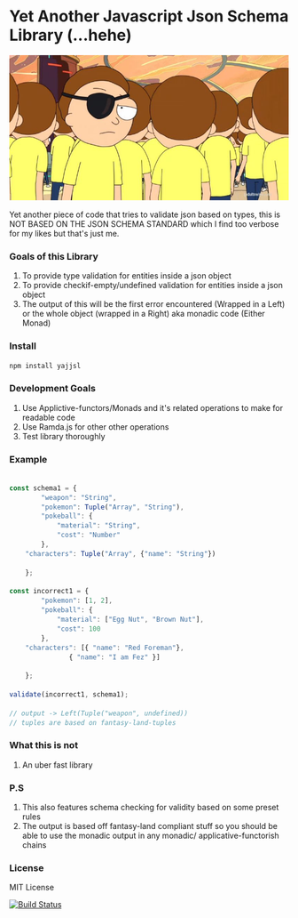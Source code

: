 # Yet Another Javascript Json Schema Library (...hehe)

![rickandmorty](https://github.com/functor-soup/yajjsl/raw/master/pic/rickandmorty.jpg)

Yet another piece of code that tries to validate json based on types,
this is NOT BASED ON THE JSON SCHEMA STANDARD which I find too verbose for my likes
but that's just me.

### Goals of this Library

1. To provide type validation for entities inside a json object
2. To provide checkif-empty/undefined validation for entities inside a json object
3. The output of this will be the first error encountered (Wrapped in a Left) or the whole object (wrapped in a Right) aka monadic code (Either Monad)

### Install

`npm install yajjsl`

### Development Goals

1. Use Applictive-functors/Monads and it's related operations to make for readable code
2. Use Ramda.js for other other operations
3. Test library thoroughly


### Example


```javascript

const schema1 = {
        "weapon": "String",
        "pokemon": Tuple("Array", "String"),
        "pokeball": {
            "material": "String",
            "cost": "Number"
        },
	"characters": Tuple("Array", {"name": "String"})

    };

const incorrect1 = {
        "pokemon": [1, 2],
        "pokeball": {
            "material": ["Egg Nut", "Brown Nut"],
            "cost": 100
        },
	"characters": [{ "name": "Red Foreman"}, 
		       { "name": "I am Fez" }]

    };

validate(incorrect1, schema1);

// output -> Left(Tuple("weapon", undefined)) 
// tuples are based on fantasy-land-tuples

```

### What this is not
1. An uber fast library 

### P.S
1. This also features schema checking for validity based on some preset rules
2. The output is based off fantasy-land compliant stuff so you should be able to use the monadic output in any monadic/ applicative-functorish chains

### License
MIT License

[![Build Status](https://travis-ci.org/functor-soup/yajjsl.svg?branch=master)](https://travis-ci.org/functor-soup/yajjsl)
